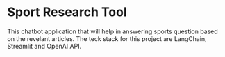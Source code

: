 # Sport Research Tool

This chatbot application that will help in answering sports question based on the revelant articles. The teck stack for this project are LangChain, Streamlit and OpenAI API.
